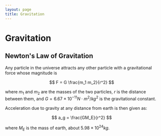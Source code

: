 ```yaml
---
layout: page
title: Gravitation
---
```


# Gravitation

## Newton's Law of Gravitation

Any particle in the universe attracts any other particle with a gravitational force whose magnitude is

$$ F = G \frac{m_1 m_2}{r^2} $$

where $m_1$ and $m_2$ are the masses of the two particles, $r$ is the distance between them, and $G = 6.67 \times 10^{-11} N \cdot m^2/kg^2$ is the gravitational constant.


Acceleration due to gravity at any distance from earth is then given as:

$$ a_g = \frac{GM_E}{r^2} $$

where $M_E$ is the mass of earth, about $5.98 \times 10^{24} kg.$
